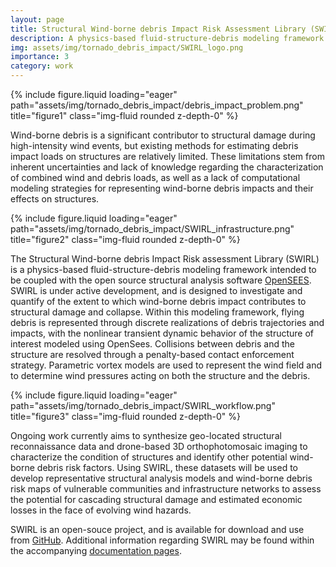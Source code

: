 ```yaml
---
layout: page
title: Structural Wind-borne debris Impact Risk Assessment Library (SWIRL)
description: A physics-based fluid-structure-debris modeling framework
img: assets/img/tornado_debris_impact/SWIRL_logo.png
importance: 3
category: work
---
```


<div class="row">
    <div class="col-sm mt-3 mt-md-0">
        {% include figure.liquid loading="eager" path="assets/img/tornado_debris_impact/debris_impact_problem.png" title="figure1" class="img-fluid rounded z-depth-0" %}
    </div>
</div>

Wind-borne debris is a significant contributor to structural damage during high-intensity wind events, but existing methods for estimating debris impact loads on structures are relatively limited. These limitations stem from inherent uncertainties and lack of knowledge regarding the characterization of combined wind and debris loads, as well as a lack of computational modeling strategies for representing wind-borne debris impacts and their effects on structures.

<div class="row">
    <div class="col-sm mt-3 mt-md-0">
        {% include figure.liquid loading="eager" path="assets/img/tornado_debris_impact/SWIRL_infrastructure.png" title="figure2" class="img-fluid rounded z-depth-0" %}
    </div>
</div>

The Structural Wind-borne debris Impact Risk assessment Library (SWIRL) is a physics-based fluid-structure-debris modeling framework intended to be coupled with the open source structural analysis software [OpenSEES](https://opensees.berkeley.edu). SWIRL is under active development, and is designed to investigate and quantify of the extent to which wind-borne debris impact contributes to structural damage and collapse. Within this modeling framework, flying debris is represented through discrete realizations of debris trajectories and impacts, with the nonlinear transient dynamic behavior of the structure of interest modeled using OpenSees. Collisions between debris and the structure are resolved through a penalty-based contact enforcement strategy. Parametric vortex models are used to represent the wind field and to determine wind pressures acting on both the structure and the debris.

<div class="row">
    <div class="col-sm mt-3 mt-md-0">
        {% include figure.liquid loading="eager" path="assets/img/tornado_debris_impact/SWIRL_workflow.png" title="figure3" class="img-fluid rounded z-depth-0" %}
    </div>
</div>

Ongoing work currently aims to synthesize geo-located structural reconnaissance data and drone-based 3D orthophotomosaic imaging to characterize the condition of structures and identify other potential wind-borne debris risk factors. Using SWIRL, these datasets will be used to develop representative structural analysis models and wind-borne debris risk maps of vulnerable communities and infrastructure networks to assess the potential for cascading structural damage and estimated economic losses in the face of evolving wind hazards.

SWIRL is an open-souce project, and is available for download and use from [GitHub](https://github.com/bdgiffin/SWIRL). Additional information regarding SWIRL may be found within the accompanying [documentation pages](https://bdgiffin.github.io/SWIRL/index.html).
